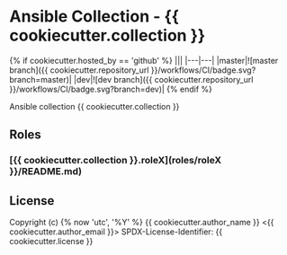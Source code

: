 # Ansible Collection - {{ cookiecutter.collection }}

{% if cookiecutter.hosted_by == 'github' %}
|||
|---|---|
|master|![master branch]({{ cookiecutter.repository_url }}/workflows/CI/badge.svg?branch=master)|
|dev|![dev branch]({{ cookiecutter.repository_url }}/workflows/CI/badge.svg?branch=dev)|
{% endif %}

Ansible collection {{ cookiecutter.collection }}

## Roles

### [{{ cookiecutter.collection }}.roleX](roles/roleX }}/README.md)

## License

Copyright (c) {% now 'utc', '%Y' %} {{ cookiecutter.author_name }} <{{ cookiecutter.author_email }}>
SPDX-License-Identifier: {{ cookiecutter.license }}
